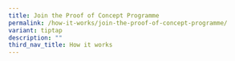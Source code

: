 ```yaml
---
title: Join the Proof of Concept Programme
permalink: /how-it-works/join-the-proof-of-concept-programme/
variant: tiptap
description: ""
third_nav_title: How it works
---
```

